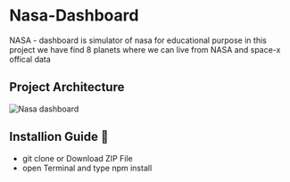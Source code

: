 # Nasa-Dashboard
  NASA - dashboard is simulator of nasa for educational purpose 
  in this project we have find 8 planets where we can live from NASA and space-x offical data 

## Project Architecture  

![Nasa dashboard](https://user-images.githubusercontent.com/29347656/178095130-917ecf2e-c649-4c0c-bd77-1508ff7282e9.jpeg)


## Installion Guide :tada:

  * git clone or Download ZIP File
  * open Terminal and type
            npm install
 
